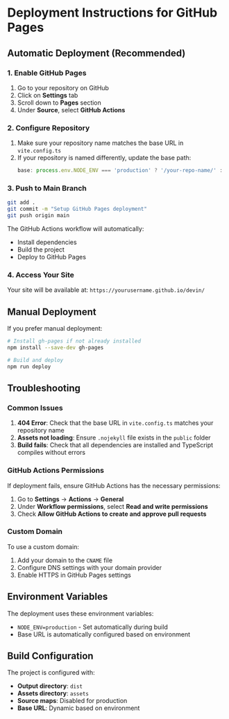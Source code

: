 # Deployment Instructions for GitHub Pages

## Automatic Deployment (Recommended)

### 1. Enable GitHub Pages

1. Go to your repository on GitHub
2. Click on **Settings** tab
3. Scroll down to **Pages** section
4. Under **Source**, select **GitHub Actions**

### 2. Configure Repository

1. Make sure your repository name matches the base URL in `vite.config.ts`
2. If your repository is named differently, update the base path:
   ```typescript
   base: process.env.NODE_ENV === 'production' ? '/your-repo-name/' : '/'
   ```

### 3. Push to Main Branch

```bash
git add .
git commit -m "Setup GitHub Pages deployment"
git push origin main
```

The GitHub Actions workflow will automatically:
- Install dependencies
- Build the project
- Deploy to GitHub Pages

### 4. Access Your Site

Your site will be available at: `https://yourusername.github.io/devin/`

## Manual Deployment

If you prefer manual deployment:

```bash
# Install gh-pages if not already installed
npm install --save-dev gh-pages

# Build and deploy
npm run deploy
```

## Troubleshooting

### Common Issues

1. **404 Error**: Check that the base URL in `vite.config.ts` matches your repository name
2. **Assets not loading**: Ensure `.nojekyll` file exists in the `public` folder
3. **Build fails**: Check that all dependencies are installed and TypeScript compiles without errors

### GitHub Actions Permissions

If deployment fails, ensure GitHub Actions has the necessary permissions:

1. Go to **Settings** → **Actions** → **General**
2. Under **Workflow permissions**, select **Read and write permissions**
3. Check **Allow GitHub Actions to create and approve pull requests**

### Custom Domain

To use a custom domain:

1. Add your domain to the `CNAME` file
2. Configure DNS settings with your domain provider
3. Enable HTTPS in GitHub Pages settings

## Environment Variables

The deployment uses these environment variables:

- `NODE_ENV=production` - Set automatically during build
- Base URL is automatically configured based on environment

## Build Configuration

The project is configured with:

- **Output directory**: `dist`
- **Assets directory**: `assets`
- **Source maps**: Disabled for production
- **Base URL**: Dynamic based on environment
